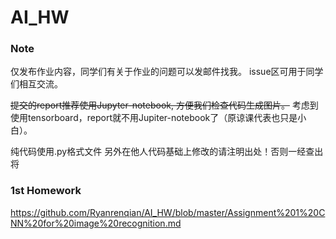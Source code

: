 # AI_HW
### Note
仅发布作业内容，同学们有关于作业的问题可以发邮件找我。 issue区可用于同学们相互交流。

~~提交的report推荐使用Jupyter-notebook, 方便我们检查代码生成图片。~~
考虑到使用tensorboard，report就不用Jupiter-notebook了（原谅课代表也只是小白）。

纯代码使用.py格式文件
另外在他人代码基础上修改的请注明出处！否则一经查出将
### 1st Homework
https://github.com/Ryanrenqian/AI_HW/blob/master/Assignment%201%20CNN%20for%20image%20recognition.md


